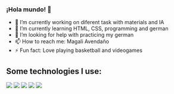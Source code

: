 ### ¡Hola mundo! 👋


- 🔭 I’m currently working on diferent task with materials and IA
- 🌱 I’m currently learning HTML, CSS, programming and german
- 🤔 I’m looking for help with practicing my german
- 📫 How to reach me: Magali Avendaño
- ⚡ Fun fact: Love playing basketball and videogames


## Some technologies I use: 
<img src="https://img.shields.io/badge/HTML5-E34F26?style=for-the-badge&logo=html5&logoColor=white" /> <img src="https://img.shields.io/badge/CSS3-1572B6?style=for-the-badge&logo=css3&logoColor=white" /> <img src="https://img.shields.io/badge/JavaScript-323330?style=for-the-badge&logo=javascript&logoColor=F7DF1E" /> <img src="https://img.shields.io/badge/LaTeX-47A141?style=for-the-badge&logo=LaTeX&logoColor=white" /> <img src="https://img.shields.io/badge/Python-FFD43B?style=for-the-badge&logo=python&logoColor=blue" />

<!--https://github.com/alexandresanlim/Badges4-README.md-Profile -->

<!--
# Markdown

# Encabezado 1
## Encabezado 2
### Encabezado 3

## Estilos de Texto 

**Palabra en negrita**

*Palabra en cursiva*

~~Este texto está equivocado~~

Mi primera línea de código en Python
```
print('Hola, mundo!')
```

## Listas 

 - JavaScript

 * Python

 + Goland

   
## Link externo en readme de GitHub

El markdown lo aprendí en [Tecnolochicas](https://tecnolochicas.mx/)

-->

